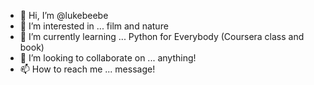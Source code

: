 - 👋 Hi, I’m @lukebeebe
- 👀 I’m interested in ... film and nature
- 🌱 I’m currently learning ... Python for Everybody (Coursera class and book)
- 💞️ I’m looking to collaborate on ... anything!
- 📫 How to reach me ... message!

<!---
lukebeebe/lukebeebe is a ✨ special ✨ repository because its `README.md` (this file) appears on your GitHub profile.
You can click the Preview link to take a look at your changes.
--->
